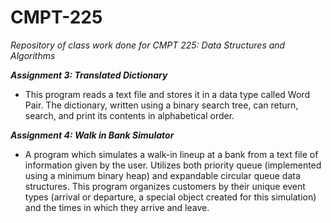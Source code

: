 # CMPT-225
_Repository of class work done for CMPT 225: Data Structures and Algorithms_

_**Assignment 3: Translated Dictionary**_
- This program reads a text file and stores it in a data type called Word Pair. The dictionary, written using a binary search tree, can return, search, and print its contents in alphabetical order.

_**Assignment 4: Walk in Bank Simulator**_

- A program which simulates a walk-in lineup at a bank from a text file of information given by the user. Utilizes both priority queue (implemented using a minimum binary heap) and expandable circular queue data structures. This program organizes customers by their unique event types (arrival or departure, a special object created for this simulation) and the times in which they arrive and leave.


